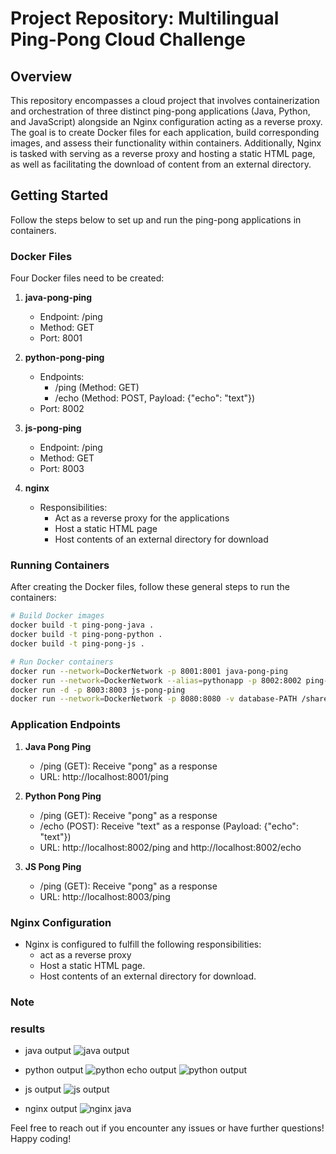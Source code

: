 # Project Repository: Multilingual Ping-Pong Cloud Challenge

## Overview
This repository encompasses a cloud project that involves containerization and orchestration of three distinct ping-pong applications (Java, Python, and JavaScript) alongside an Nginx configuration acting as a reverse proxy. The goal is to create Docker files for each application, build corresponding images, and assess their functionality within containers. Additionally, Nginx is tasked with serving as a reverse proxy and hosting a static HTML page, as well as facilitating the download of content from an external directory.

## Getting Started
Follow the steps below to set up and run the ping-pong applications in containers.

### Docker Files
Four Docker files need to be created:

1. **java-pong-ping**
    - Endpoint: /ping
    - Method: GET
    - Port: 8001

2. **python-pong-ping**
    - Endpoints:
        - /ping (Method: GET)
        - /echo (Method: POST, Payload: {"echo": "text"})
    - Port: 8002

3. **js-pong-ping**
    - Endpoint: /ping
    - Method: GET
    - Port: 8003

4. **nginx**
    - Responsibilities:
        - Act as a reverse proxy for the applications
        - Host a static HTML page
        - Host contents of an external directory for download

### Running Containers
After creating the Docker files, follow these general steps to run the containers:

```bash
# Build Docker images
docker build -t ping-pong-java .
docker build -t ping-pong-python .
docker build -t ping-pong-js .

# Run Docker containers
docker run --network=DockerNetwork -p 8001:8001 java-pong-ping
docker run --network=DockerNetwork --alias=pythonapp -p 8002:8002 ping-pong-python
docker run -d -p 8003:8003 js-pong-ping
docker run --network=DockerNetwork -p 8080:8080 -v database-PATH /shared nginx-config
```

### Application Endpoints

1. **Java Pong Ping**
    - /ping (GET): Receive "pong" as a response
    - URL: http://localhost:8001/ping

2. **Python Pong Ping**
    - /ping (GET): Receive "pong" as a response
    - /echo (POST): Receive "text" as a response (Payload: {"echo": "text"})
    - URL: http://localhost:8002/ping and http://localhost:8002/echo

3. **JS Pong Ping**
    - /ping (GET): Receive "pong" as a response
    - URL: http://localhost:8003/ping

### Nginx Configuration

- Nginx is configured to fulfill the following responsibilities:
    - act as a reverse proxy
    - Host a static HTML page.
    - Host contents of an external directory for download.

### Note


### results

- java output
![java output](https://github.com/AlirezaNR1/Docker-Cloud-Orchestration/assets/141549257/5d3bff00-a8cb-40b4-bbf7-7daf5f5cc92c)

- python output
![python echo output](https://github.com/AlirezaNR1/Docker-Cloud-Orchestration/assets/141549257/29c3c60c-6824-4dab-b338-e93a0d5b95d4)
![python output](https://github.com/AlirezaNR1/Docker-Cloud-Orchestration/assets/141549257/990c1557-b848-4f3d-abd5-579b1a12698c)

- js output
![js output](https://github.com/AlirezaNR1/Docker-Cloud-Orchestration/assets/141549257/eb01088f-1a07-498e-bd0e-53b9e1d5319a)

- nginx output
![nginx java](https://github.com/AlirezaNR1/Docker-Cloud-Orchestration/assets/141549257/bb360d9e-821f-4fd3-847d-ffd8d0bf77b6)

Feel free to reach out if you encounter any issues or have further questions! Happy coding!
